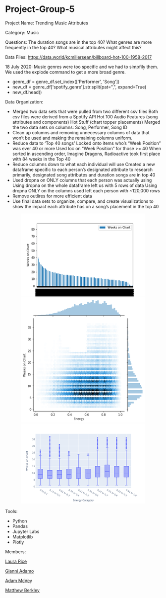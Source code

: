 # Project-Group-5
Project Name: Trending Music Attributes


Category: Music

Questions: 
The duration songs are in the top 40?
What genres are more frequently in the top 40?
What musical attributes might affect this?

Data Files:
https://data.world/kcmillersean/billboard-hot-100-1958-2017


18 July 2020:
Music genres were too specific and we had to simpfily them. 
We used the explode command to get a more broad genre.
- genre_df = genre_df.set_index(['Performer', 'Song'])
- new_df = genre_df['spotify_genre'].str.split(pat=",", expand=True)
- new_df.head()

Data Organization: 

-	Merged two data sets that were pulled from two different csv files Both csv files were derived from a Spotify API Hot 100 Audio Features (song attributes and components) Hot Stuff (chart topper placements) Merged the two data sets on columns: Song, Performer, Song ID 
-	Clean up columns and removing unnecessary columns of data that won’t be used and making the remaining columns uniform. 
-	Reduce data to ‘Top 40 songs’ Locked onto items who’s “Week Position” was ever 40 or more Used loc on “Week Position” for those >= 40 When sorted in ascending order, Imagine Dragons, Radioactive took first place with 84 weeks in the Top 40 
-	Reduce columns down to what each individual will use Created a new dataframe specific to each person’s designated attribute to research primarily, designated song attributes and duration songs are in top 40 
-	Used dropna on ONLY columns that each person was actually using Using dropna on the whole dataframe left us with 5 rows of data Using dropna ONLY on the columns used left each person with ~120,000 rows
- Remove outlires for more efficient data
-	Use final data sets to organize, compare, and create visualizations to show the impact each attribute has on a song’s placement in the top 40


<div align="center">
<img src="Energy Data/Visuals/energy-weeks bar.png" width="400"> <img src="Energy Data/Visuals/energy heatmap2.png" width="400">
<img src="Energy Data/Visuals/energy final box.png" width="400">
</div>

Tools:
- Python
- Pandas
- Jupyter Labs
- Matplotlib
- Plotly


Members:

[Laura Rice](https://github.com/LRiceBall)

[Gianni Adamo](https://github.com/gianx1)

[Adam McVey](https://github.com/adamemcvey)

[Matthew Berkley](https://github.com/mberkley25)
